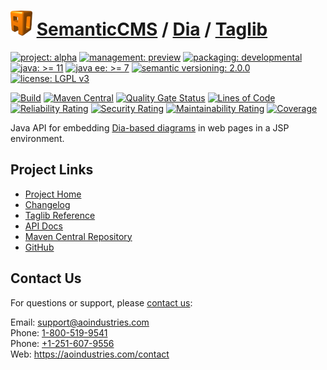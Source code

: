 # [<img src="ao-logo.png" alt="AO Logo" width="35" height="40">](https://github.com/ao-apps) [SemanticCMS](https://github.com/ao-apps/semanticcms) / [Dia](https://github.com/ao-apps/semanticcms-dia) / [Taglib](https://github.com/ao-apps/semanticcms-dia-taglib)

[![project: alpha](https://semanticcms.com/ao-badges/project-alpha.svg)](https://aoindustries.com/life-cycle#project-alpha)
[![management: preview](https://semanticcms.com/ao-badges/management-preview.svg)](https://aoindustries.com/life-cycle#management-preview)
[![packaging: developmental](https://semanticcms.com/ao-badges/packaging-developmental.svg)](https://aoindustries.com/life-cycle#packaging-developmental)  
[![java: &gt;= 11](https://semanticcms.com/ao-badges/java-11.svg)](https://docs.oracle.com/en/java/javase/11/)
[![java ee: &gt;= 7](https://semanticcms.com/ao-badges/javaee-7.svg)](https://docs.oracle.com/javaee/7/)
[![semantic versioning: 2.0.0](https://semanticcms.com/ao-badges/semver-2.0.0.svg)](http://semver.org/spec/v2.0.0.html)
[![license: LGPL v3](https://semanticcms.com/ao-badges/license-lgpl-3.0.svg)](https://www.gnu.org/licenses/lgpl-3.0)

[![Build](https://github.com/ao-apps/semanticcms-dia-taglib/workflows/Build/badge.svg?branch=master)](https://github.com/ao-apps/semanticcms-dia-taglib/actions?query=workflow%3ABuild)
[![Maven Central](https://maven-badges.herokuapp.com/maven-central/com.semanticcms/semanticcms-dia-taglib/badge.svg)](https://maven-badges.herokuapp.com/maven-central/com.semanticcms/semanticcms-dia-taglib)
[![Quality Gate Status](https://sonarcloud.io/api/project_badges/measure?branch=master&project=com.semanticcms%3Asemanticcms-dia-taglib&metric=alert_status)](https://sonarcloud.io/dashboard?branch=master&id=com.semanticcms%3Asemanticcms-dia-taglib)
[![Lines of Code](https://sonarcloud.io/api/project_badges/measure?branch=master&project=com.semanticcms%3Asemanticcms-dia-taglib&metric=ncloc)](https://sonarcloud.io/component_measures?branch=master&id=com.semanticcms%3Asemanticcms-dia-taglib&metric=ncloc)  
[![Reliability Rating](https://sonarcloud.io/api/project_badges/measure?branch=master&project=com.semanticcms%3Asemanticcms-dia-taglib&metric=reliability_rating)](https://sonarcloud.io/component_measures?branch=master&id=com.semanticcms%3Asemanticcms-dia-taglib&metric=Reliability)
[![Security Rating](https://sonarcloud.io/api/project_badges/measure?branch=master&project=com.semanticcms%3Asemanticcms-dia-taglib&metric=security_rating)](https://sonarcloud.io/component_measures?branch=master&id=com.semanticcms%3Asemanticcms-dia-taglib&metric=Security)
[![Maintainability Rating](https://sonarcloud.io/api/project_badges/measure?branch=master&project=com.semanticcms%3Asemanticcms-dia-taglib&metric=sqale_rating)](https://sonarcloud.io/component_measures?branch=master&id=com.semanticcms%3Asemanticcms-dia-taglib&metric=Maintainability)
[![Coverage](https://sonarcloud.io/api/project_badges/measure?branch=master&project=com.semanticcms%3Asemanticcms-dia-taglib&metric=coverage)](https://sonarcloud.io/component_measures?branch=master&id=com.semanticcms%3Asemanticcms-dia-taglib&metric=Coverage)

Java API for embedding [Dia-based diagrams](https://wiki.gnome.org/Apps/Dia/) in web pages in a JSP environment.

## Project Links
* [Project Home](https://semanticcms.com/dia/taglib/)
* [Changelog](https://semanticcms.com/dia/taglib/changelog)
* [Taglib Reference](https://semanticcms.com/dia/taglib/semanticcms-dia.tld/)
* [API Docs](https://semanticcms.com/dia/taglib/apidocs/)
* [Maven Central Repository](https://central.sonatype.com/artifact/com.semanticcms/semanticcms-dia-taglib)
* [GitHub](https://github.com/ao-apps/semanticcms-dia-taglib)

## Contact Us
For questions or support, please [contact us](https://aoindustries.com/contact):

Email: [support@aoindustries.com](mailto:support@aoindustries.com)  
Phone: [1-800-519-9541](tel:1-800-519-9541)  
Phone: [+1-251-607-9556](tel:+1-251-607-9556)  
Web: https://aoindustries.com/contact
